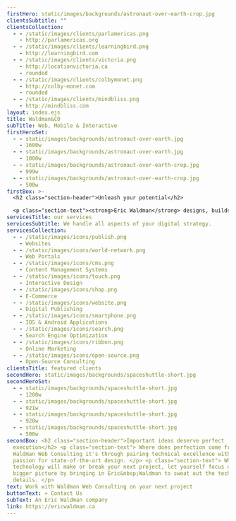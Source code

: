 ```yaml
---
firstHero: static/images/backgrounds/astronaut-over-earth-crop.jpg
clientsSubtitle: ""
clientsCollection:
  - - /static/images/clients/parlamericas.png
    - http://parlamericas.org
  - - /static/images/clients/learningbird.png
    - http://learningbird.com
  - - /static/images/clients/victoria.png
    - http://locationvictoria.ca
    - rounded
  - - /static/images/clients/colbymonet.png
    - http://colby-monet.com
    - rounded
  - - /static/images/clients/mindbliss.png
    - http://mindbliss.com
layout: index.ejs
title: Waldman&CO
subTitle: Web, Mobile & Interactive
firstHeroSet:
  - - static/images/backgrounds/astronaut-over-earth.jpg
    - 1600w
  - - static/images/backgrounds/astronaut-over-earth.jpg
    - 1000w
  - - static/images/backgrounds/astronaut-over-earth-crop.jpg
    - 999w
  - - static/images/backgrounds/astronaut-over-earth-crop.jpg
    - 500w
firstBox: >-
  <h2 class="section-header">Unleash your potential</h2>

  <p class="section-text"><strong>Eric Waldman</strong> designs, builds and implements the digital strategies of businesses and not-for-profits in the Montréal and Ottawa regions.</p> <p class="section-text" >We combine proven technology with tasteful design to deliver spectacular results.</p>
servicesTitle: our services
servicesSubtitle: We handle all aspects of your digital strategy.
servicesCollection:
  - - /static/images/icons/publish.png
    - Websites
  - - /static/images/icons/world-network.png
    - Web Portals
  - - /static/images/icons/cms.png
    - Content Management Systems
  - - /static/images/icons/touch.png
    - Interactive Design
  - - /static/images/icons/shop.png
    - E-Commerce
  - - /static/images/icons/website.png
    - Digital Publishing
  - - /static/images/icons/smartphone.png
    - IOS & Android Applications
  - - /static/images/icons/search.png
    - Search Engine Optimization
  - - /static/images/icons/ribbon.png
    - Online Marketing
  - - /static/images/icons/open-source.png
    - Open-Source Consulting
clientsTitle: featured clients
secondHero: static/images/backgrounds/spaceshuttle-short.jpg
secondHeroSet:
  - - static/images/backgrounds/spaceshuttle-short.jpg
    - 1200w
  - - static/images/backgrounds/spaceshuttle-short.jpg
    - 921w
  - - static/images/backgrounds/spaceshuttle-short.jpg
    - 920w
  - - static/images/backgrounds/spaceshuttle-short.jpg
    - 500w
secondBox: <h2 class="section-header">Important ideas deserve perfect
  execution</h2> <p class="section-text"> Where does perfection come from? At
  Waldman Web Consulting it's through pairing technical excellence with our
  passion for state-of-the-art design. </p> <p class="section-text"> When
  technology will make or break your next project, let yourself focus on the
  bigger picture by bringing in Eric&nbsp;Waldman to sweat out the technical
  details. </p>
text: Work with Waldman Web Consulting on your next project
buttonText: » Contact Us
subText: An Eric Waldman company
link: https://ericwaldman.ca
---
```

